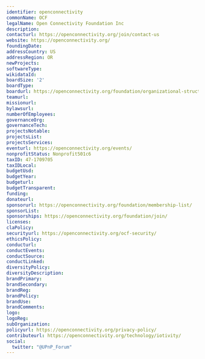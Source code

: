 ```yaml
---
identifier: openconnectivity
commonName: OCF
legalName: Open Connectivity Foundation Inc
description:
contacturl: https://openconnectivity.org/join/contact-us
website: https://openconnectivity.org/
foundingDate:
addressCountry: US
addressRegion: OR
newProjects:
softwareType:
wikidataId:
boardSize: '2'
boardType:
boardurl: https://openconnectivity.org/foundation/organizational-structure/board-of-directors/
teamurl:
missionurl:
bylawsurl:
numberOfEmployees:
governanceOrg:
governanceTech:
projectsNotable:
projectsList:
projectsServices:
eventurl: https://openconnectivity.org/events/
nonprofitStatus: Nonprofit501c6
taxID: 47-1709705
taxIDLocal:
budgetUsd:
budgetYear:
budgeturl:
budgetTransparent:
funding:
donateurl:
sponsorurl: https://openconnectivity.org/foundation/membership-list/
sponsorList:
sponsorships: https://openconnectivity.org/foundation/join/
licenses:
claPolicy:
securityurl: https://openconnectivity.org/ocf-security/
ethicsPolicy:
conducturl:
conductEvents:
conductSource:
conductLinked:
diversityPolicy:
diversityDescription:
brandPrimary:
brandSecondary:
brandReg:
brandPolicy:
brandUse:
brandComments:
logo:
logoReg:
subOrganization:
policyurl: https://openconnectivity.org/privacy-policy/
contributeurl: https://openconnectivity.org/technology/iotivity/
social:
  twitter: "@UPnP_Forum"
---
```


